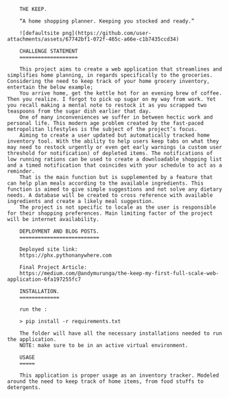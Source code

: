         THE KEEP.

        “A home shopping planner. Keeping you stocked and ready.”

        ![defaultsite png](https://github.com/user-attachments/assets/67742bf1-072f-465c-a66e-c1b7435ccd34)

        CHALLENGE STATEMENT
        ===================

        This project aims to create a web application that streamlines and simplifies home planning, in regards specifically to the groceries. Considering the need to keep track of your home grocery inventory, entertain the below example;
        You arrive home, get the kettle hot for an evening brew of coffee. Then you realize. I forgot to pick up sugar on my way from work. Yet you recall making a mental note to restock it as you scrapped two teaspoons from the sugar dish earlier that day.
        One of many inconveniences we suffer in between hectic work and personal life. This modern age problem created by the fast-paced metropolitan lifestyles is the subject of the project’s focus. 
        Aiming to create a user updated but automatically tracked home inventory tool. With the ability to help users keep tabs on what they may need to restock urgently or even get early warnings (a custom user threshold for notification) of depleted items. The notifications of low running rations can be used to create a downloadable shopping list and a timed notification that coincides with your schedule to act as a reminder.
        That is the main function but is supplemented by a feature that can help plan meals according to the available ingredients. This function is aimed to give simple suggestions and not solve any dietary needs. A database will be created to cross reference with available ingredients and create a likely meal suggestion.
        The project is not specific to locale as the user is responsible for their shopping preferences. Main limiting factor of the project will be internet availability.

        DEPLOYMENT AND BLOG POSTS.
        ==========================

        Deployed site link:
        https://phx.pythonanywhere.com

        Final Project Article:
        https://medium.com/@andymurunga/the-keep-my-first-full-scale-web-application-6fa197255fc7

        INSTALLATION.
        =============

        run the :

        > pip install -r requirements.txt

        The folder will have all the necessary installations needed to run the application.
        NOTE: make sure to be in an active virtual environment.

        USAGE
        =====

        This application is proper usage as an inventory tracker. Modeled around the need to keep track of home items, from food stuffs to detergents.




